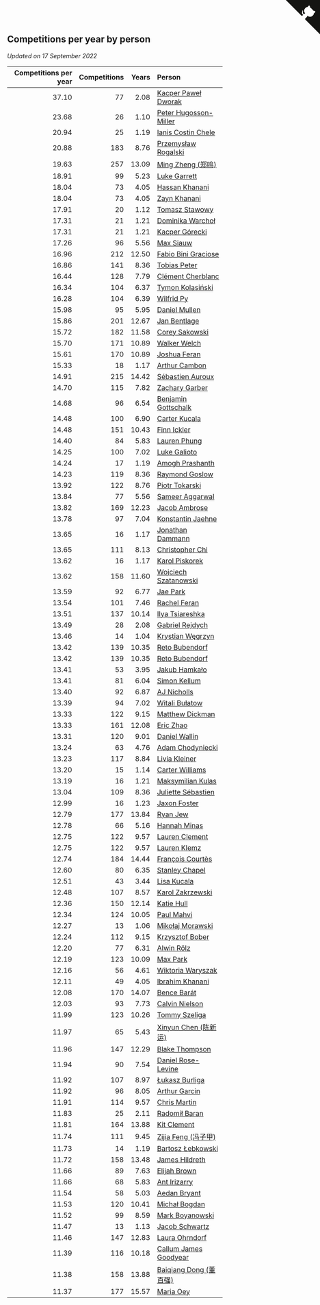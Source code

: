 ## Competitions per year by person

*Updated on 17 September 2022*

| Competitions per year | Competitions | Years | Person |
| ---: | ---: | ---: | :--- |
| 37.10 | 77 | 2.08 | [Kacper Paweł Dworak](https://www.worldcubeassociation.org/persons/2020DWOR01) |
| 23.68 | 26 | 1.10 | [Peter Hugosson-Miller](https://www.worldcubeassociation.org/persons/2021HUGO01) |
| 20.94 | 25 | 1.19 | [Ianis Costin Chele](https://www.worldcubeassociation.org/persons/2021CHEL01) |
| 20.88 | 183 | 8.76 | [Przemysław Rogalski](https://www.worldcubeassociation.org/persons/2013ROGA02) |
| 19.63 | 257 | 13.09 | [Ming Zheng (郑鸣)](https://www.worldcubeassociation.org/persons/2009ZHEN11) |
| 18.91 | 99 | 5.23 | [Luke Garrett](https://www.worldcubeassociation.org/persons/2017GARR05) |
| 18.04 | 73 | 4.05 | [Hassan Khanani](https://www.worldcubeassociation.org/persons/2018KHAN26) |
| 18.04 | 73 | 4.05 | [Zayn Khanani](https://www.worldcubeassociation.org/persons/2018KHAN28) |
| 17.91 | 20 | 1.12 | [Tomasz Stawowy](https://www.worldcubeassociation.org/persons/2021STAW01) |
| 17.31 | 21 | 1.21 | [Dominika Warchoł](https://www.worldcubeassociation.org/persons/2021WARC01) |
| 17.31 | 21 | 1.21 | [Kacper Górecki](https://www.worldcubeassociation.org/persons/2021GORE01) |
| 17.26 | 96 | 5.56 | [Max Siauw](https://www.worldcubeassociation.org/persons/2017SIAU02) |
| 16.96 | 212 | 12.50 | [Fabio Bini Graciose](https://www.worldcubeassociation.org/persons/2010GRAC02) |
| 16.86 | 141 | 8.36 | [Tobias Peter](https://www.worldcubeassociation.org/persons/2014PETE03) |
| 16.44 | 128 | 7.79 | [Clément Cherblanc](https://www.worldcubeassociation.org/persons/2014CHER05) |
| 16.34 | 104 | 6.37 | [Tymon Kolasiński](https://www.worldcubeassociation.org/persons/2016KOLA02) |
| 16.28 | 104 | 6.39 | [Wilfrid Py](https://www.worldcubeassociation.org/persons/2016PYWI01) |
| 15.98 | 95 | 5.95 | [Daniel Mullen](https://www.worldcubeassociation.org/persons/2016MULL04) |
| 15.86 | 201 | 12.67 | [Jan Bentlage](https://www.worldcubeassociation.org/persons/2010BENT01) |
| 15.72 | 182 | 11.58 | [Corey Sakowski](https://www.worldcubeassociation.org/persons/2011SAKO01) |
| 15.70 | 171 | 10.89 | [Walker Welch](https://www.worldcubeassociation.org/persons/2011WELC01) |
| 15.61 | 170 | 10.89 | [Joshua Feran](https://www.worldcubeassociation.org/persons/2011FERA01) |
| 15.33 | 18 | 1.17 | [Arthur Cambon](https://www.worldcubeassociation.org/persons/2021CAMB01) |
| 14.91 | 215 | 14.42 | [Sébastien Auroux](https://www.worldcubeassociation.org/persons/2008AURO01) |
| 14.70 | 115 | 7.82 | [Zachary Garber](https://www.worldcubeassociation.org/persons/2014GARB01) |
| 14.68 | 96 | 6.54 | [Benjamin Gottschalk](https://www.worldcubeassociation.org/persons/2016GOTT01) |
| 14.48 | 100 | 6.90 | [Carter Kucala](https://www.worldcubeassociation.org/persons/2015KUCA01) |
| 14.48 | 151 | 10.43 | [Finn Ickler](https://www.worldcubeassociation.org/persons/2012ICKL01) |
| 14.40 | 84 | 5.83 | [Lauren Phung](https://www.worldcubeassociation.org/persons/2016PHUN02) |
| 14.25 | 100 | 7.02 | [Luke Galioto](https://www.worldcubeassociation.org/persons/2015GALI02) |
| 14.24 | 17 | 1.19 | [Amogh Prashanth](https://www.worldcubeassociation.org/persons/2021PRAS01) |
| 14.23 | 119 | 8.36 | [Raymond Goslow](https://www.worldcubeassociation.org/persons/2014GOSL01) |
| 13.92 | 122 | 8.76 | [Piotr Tokarski](https://www.worldcubeassociation.org/persons/2013TOKA01) |
| 13.84 | 77 | 5.56 | [Sameer Aggarwal](https://www.worldcubeassociation.org/persons/2017AGGA01) |
| 13.82 | 169 | 12.23 | [Jacob Ambrose](https://www.worldcubeassociation.org/persons/2010AMBR01) |
| 13.78 | 97 | 7.04 | [Konstantin Jaehne](https://www.worldcubeassociation.org/persons/2015JAEH01) |
| 13.65 | 16 | 1.17 | [Jonathan Dammann](https://www.worldcubeassociation.org/persons/2021DAMM01) |
| 13.65 | 111 | 8.13 | [Christopher Chi](https://www.worldcubeassociation.org/persons/2014CHIC01) |
| 13.62 | 16 | 1.17 | [Karol Piskorek](https://www.worldcubeassociation.org/persons/2021PISK01) |
| 13.62 | 158 | 11.60 | [Wojciech Szatanowski](https://www.worldcubeassociation.org/persons/2011SZAT01) |
| 13.59 | 92 | 6.77 | [Jae Park](https://www.worldcubeassociation.org/persons/2015PARK24) |
| 13.54 | 101 | 7.46 | [Rachel Feran](https://www.worldcubeassociation.org/persons/2015FERA01) |
| 13.51 | 137 | 10.14 | [Ilya Tsiareshka](https://www.worldcubeassociation.org/persons/2012TERE01) |
| 13.49 | 28 | 2.08 | [Gabriel Rejdych](https://www.worldcubeassociation.org/persons/2020REJD01) |
| 13.46 | 14 | 1.04 | [Krystian Węgrzyn](https://www.worldcubeassociation.org/persons/2021WEGR01) |
| 13.42 | 139 | 10.35 | [Reto Bubendorf](https://www.worldcubeassociation.org/persons/2012BUBE01) |
| 13.42 | 139 | 10.35 | [Reto Bubendorf](https://www.worldcubeassociation.org/persons/2012BUBE01) |
| 13.41 | 53 | 3.95 | [Jakub Hamkało](https://www.worldcubeassociation.org/persons/2018HAMK01) |
| 13.41 | 81 | 6.04 | [Simon Kellum](https://www.worldcubeassociation.org/persons/2016KELL12) |
| 13.40 | 92 | 6.87 | [AJ Nicholls](https://www.worldcubeassociation.org/persons/2015NICH04) |
| 13.39 | 94 | 7.02 | [Witali Bułatow](https://www.worldcubeassociation.org/persons/2015BUAT01) |
| 13.33 | 122 | 9.15 | [Matthew Dickman](https://www.worldcubeassociation.org/persons/2013DICK01) |
| 13.33 | 161 | 12.08 | [Eric Zhao](https://www.worldcubeassociation.org/persons/2010ZHAO19) |
| 13.31 | 120 | 9.01 | [Daniel Wallin](https://www.worldcubeassociation.org/persons/2013WALL03) |
| 13.24 | 63 | 4.76 | [Adam Chodyniecki](https://www.worldcubeassociation.org/persons/2017CHOD02) |
| 13.23 | 117 | 8.84 | [Livia Kleiner](https://www.worldcubeassociation.org/persons/2013KLEI03) |
| 13.20 | 15 | 1.14 | [Carter Williams](https://www.worldcubeassociation.org/persons/2021WILL06) |
| 13.19 | 16 | 1.21 | [Maksymilian Kulas](https://www.worldcubeassociation.org/persons/2021KULA02) |
| 13.04 | 109 | 8.36 | [Juliette Sébastien](https://www.worldcubeassociation.org/persons/2014SEBA01) |
| 12.99 | 16 | 1.23 | [Jaxon Foster](https://www.worldcubeassociation.org/persons/2021FOST01) |
| 12.79 | 177 | 13.84 | [Ryan Jew](https://www.worldcubeassociation.org/persons/2008JEWR01) |
| 12.78 | 66 | 5.16 | [Hannah Minas](https://www.worldcubeassociation.org/persons/2017MINA04) |
| 12.75 | 122 | 9.57 | [Lauren Clement](https://www.worldcubeassociation.org/persons/2013KLEM01) |
| 12.75 | 122 | 9.57 | [Lauren Klemz](https://www.worldcubeassociation.org/persons/2013KLEM01) |
| 12.74 | 184 | 14.44 | [François Courtès](https://www.worldcubeassociation.org/persons/2008COUR01) |
| 12.60 | 80 | 6.35 | [Stanley Chapel](https://www.worldcubeassociation.org/persons/2016CHAP04) |
| 12.51 | 43 | 3.44 | [Lisa Kucala](https://www.worldcubeassociation.org/persons/2019KUCA01) |
| 12.48 | 107 | 8.57 | [Karol Zakrzewski](https://www.worldcubeassociation.org/persons/2014ZAKR01) |
| 12.36 | 150 | 12.14 | [Katie Hull](https://www.worldcubeassociation.org/persons/2010HULL01) |
| 12.34 | 124 | 10.05 | [Paul Mahvi](https://www.worldcubeassociation.org/persons/2012MAHV01) |
| 12.27 | 13 | 1.06 | [Mikołaj Morawski](https://www.worldcubeassociation.org/persons/2021MORA01) |
| 12.24 | 112 | 9.15 | [Krzysztof Bober](https://www.worldcubeassociation.org/persons/2013BOBE01) |
| 12.20 | 77 | 6.31 | [Alwin Rölz](https://www.worldcubeassociation.org/persons/2016ROLZ01) |
| 12.19 | 123 | 10.09 | [Max Park](https://www.worldcubeassociation.org/persons/2012PARK03) |
| 12.16 | 56 | 4.61 | [Wiktoria Waryszak](https://www.worldcubeassociation.org/persons/2018WARY01) |
| 12.11 | 49 | 4.05 | [Ibrahim Khanani](https://www.worldcubeassociation.org/persons/2018KHAN27) |
| 12.08 | 170 | 14.07 | [Bence Barát](https://www.worldcubeassociation.org/persons/2008BARA01) |
| 12.03 | 93 | 7.73 | [Calvin Nielson](https://www.worldcubeassociation.org/persons/2014NIEL03) |
| 11.99 | 123 | 10.26 | [Tommy Szeliga](https://www.worldcubeassociation.org/persons/2012SZEL01) |
| 11.97 | 65 | 5.43 | [Xinyun Chen (陈新运)](https://www.worldcubeassociation.org/persons/2017CHEN36) |
| 11.96 | 147 | 12.29 | [Blake Thompson](https://www.worldcubeassociation.org/persons/2010THOM03) |
| 11.94 | 90 | 7.54 | [Daniel Rose-Levine](https://www.worldcubeassociation.org/persons/2015ROSE01) |
| 11.92 | 107 | 8.97 | [Łukasz Burliga](https://www.worldcubeassociation.org/persons/2013BURL01) |
| 11.92 | 96 | 8.05 | [Arthur Garcin](https://www.worldcubeassociation.org/persons/2014GARC27) |
| 11.91 | 114 | 9.57 | [Chris Martin](https://www.worldcubeassociation.org/persons/2013MART03) |
| 11.83 | 25 | 2.11 | [Radomił Baran](https://www.worldcubeassociation.org/persons/2020BARA02) |
| 11.81 | 164 | 13.88 | [Kit Clement](https://www.worldcubeassociation.org/persons/2008CLEM01) |
| 11.74 | 111 | 9.45 | [Zijia Feng (冯子甲)](https://www.worldcubeassociation.org/persons/2013FENG02) |
| 11.73 | 14 | 1.19 | [Bartosz Łebkowski](https://www.worldcubeassociation.org/persons/2021LEBK01) |
| 11.72 | 158 | 13.48 | [James Hildreth](https://www.worldcubeassociation.org/persons/2009HILD01) |
| 11.66 | 89 | 7.63 | [Elijah Brown](https://www.worldcubeassociation.org/persons/2015BROW03) |
| 11.66 | 68 | 5.83 | [Ant Irizarry](https://www.worldcubeassociation.org/persons/2016IRIZ02) |
| 11.54 | 58 | 5.03 | [Aedan Bryant](https://www.worldcubeassociation.org/persons/2017BRYA06) |
| 11.53 | 120 | 10.41 | [Michał Bogdan](https://www.worldcubeassociation.org/persons/2012BOGD01) |
| 11.52 | 99 | 8.59 | [Mark Boyanowski](https://www.worldcubeassociation.org/persons/2014BOYA01) |
| 11.47 | 13 | 1.13 | [Jacob Schwartz](https://www.worldcubeassociation.org/persons/2021SCHW01) |
| 11.46 | 147 | 12.83 | [Laura Ohrndorf](https://www.worldcubeassociation.org/persons/2009OHRN01) |
| 11.39 | 116 | 10.18 | [Callum James Goodyear](https://www.worldcubeassociation.org/persons/2012GOOD02) |
| 11.38 | 158 | 13.88 | [Baiqiang Dong (董百强)](https://www.worldcubeassociation.org/persons/2008DONG06) |
| 11.37 | 177 | 15.57 | [Maria Oey](https://www.worldcubeassociation.org/persons/2007OEYM01) |


<a href="https://github.com/jonatanklosko/wca_statistics" class="github-corner" aria-label="View source on Github"><svg width="80" height="80" viewBox="0 0 250 250" style="fill:#151513; color:#fff; position: absolute; top: 0; border: 0; right: 0;" aria-hidden="true"><path d="M0,0 L115,115 L130,115 L142,142 L250,250 L250,0 Z"></path><path d="M128.3,109.0 C113.8,99.7 119.0,89.6 119.0,89.6 C122.0,82.7 120.5,78.6 120.5,78.6 C119.2,72.0 123.4,76.3 123.4,76.3 C127.3,80.9 125.5,87.3 125.5,87.3 C122.9,97.6 130.6,101.9 134.4,103.2" fill="currentColor" style="transform-origin: 130px 106px;" class="octo-arm"></path><path d="M115.0,115.0 C114.9,115.1 118.7,116.5 119.8,115.4 L133.7,101.6 C136.9,99.2 139.9,98.4 142.2,98.6 C133.8,88.0 127.5,74.4 143.8,58.0 C148.5,53.4 154.0,51.2 159.7,51.0 C160.3,49.4 163.2,43.6 171.4,40.1 C171.4,40.1 176.1,42.5 178.8,56.2 C183.1,58.6 187.2,61.8 190.9,65.4 C194.5,69.0 197.7,73.2 200.1,77.6 C213.8,80.2 216.3,84.9 216.3,84.9 C212.7,93.1 206.9,96.0 205.4,96.6 C205.1,102.4 203.0,107.8 198.3,112.5 C181.9,128.9 168.3,122.5 157.7,114.1 C157.9,116.9 156.7,120.9 152.7,124.9 L141.0,136.5 C139.8,137.7 141.6,141.9 141.8,141.8 Z" fill="currentColor" class="octo-body"></path></svg></a><style>.github-corner:hover .octo-arm{animation:octocat-wave 560ms ease-in-out}@keyframes octocat-wave{0%,100%{transform:rotate(0)}20%,60%{transform:rotate(-25deg)}40%,80%{transform:rotate(10deg)}}@media (max-width:500px){.github-corner:hover .octo-arm{animation:none}.github-corner .octo-arm{animation:octocat-wave 560ms ease-in-out}}</style>
